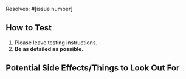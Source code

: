 <!-- If you have not contributed before, **please read CONTRIBUTING.md (https://github.com/mrjones2014/yaclt/blob/master/CONTRIBUTING.md)!** -->


Resolves: #[issue number]

## How to Test

1. Please leave testing instructions.
1. **Be as detailed as possible.**

## Potential Side Effects/Things to Look Out For

